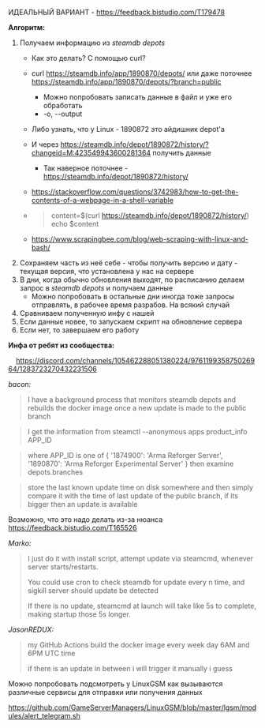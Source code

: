ИДЕАЛЬНЫЙ ВАРИАНТ - https://feedback.bistudio.com/T179478

**Алгоритм:**
1. Получаем информацию из _steamdb depots_
    - Как это делать? С помощью curl?
    - curl https://steamdb.info/app/1890870/depots/ или даже поточнее https://steamdb.info/app/1890870/depots/?branch=public
        - Можно попробовать записать данные в файл и уже его обработать
        - -o, --output <file>
    - Либо узнать, что у Linux - 1890872 это айдишник depot'a
    - И через https://steamdb.info/depot/1890872/history/?changeid=M:423549943600281364 получить данные
        - Так наверное поточнее - https://steamdb.info/depot/1890872/history/
    - https://stackoverflow.com/questions/3742983/how-to-get-the-contents-of-a-webpage-in-a-shell-variable
    - >content=$(curl https://steamdb.info/depot/1890872/history/)
echo $content

    - https://www.scrapingbee.com/blog/web-scraping-with-linux-and-bash/
3. Сохраняем часть из неё себе - чтобы получить версию и дату - текущая версия, что установлена у нас на сервере
4. В дни, когда обычно обновления выходят, по расписанию делаем запрос в _steamdb depots_ и получаем данные
    - Можно попробовать в остальные дни иногда тоже запросы отправлять, в рабочее время разрабов. На всякий случай
5. Сравниваем полученную инфу с нашей
6. Если данные новее, то запускаем скрипт на обновление сервера
7. Если нет, то завершаем его работу


**Инфа от ребят из сообщества:**

&nbsp;&nbsp;&nbsp;&nbsp;https://discord.com/channels/105462288051380224/976119935875026964/1283723270432231506

_bacon:_
> I have a background process that monitors steamdb depots and rebuilds the docker image once a new update is made to the public branch

> I get the information from steamctl --anonymous apps product_info APP_ID

> where APP_ID is one of
  {
    '1874900': 'Arma Reforger Server', 
    '1890870': 'Arma Reforger Experimental Server'
  }
> then examine depots.branches

> store the last known update time on disk somewhere and then simply compare it with the time of last update of the public branch, if its bigger then an update is available

Возможно, что это надо делать из-за нюанса https://feedback.bistudio.com/T165526

_Marko:_
> I just do it with install script, attempt update via steamcmd, whenever server starts/restarts.
> 
> You could use cron to check steamdb for update every n time, and sigkill server should update be detected
> 
> If there is no update, steamcmd at launch will take like 5s to complete, making startup those 5s longer.

_JasonREDUX:_ 
> my GitHub Actions build the docker image every week day 6AM and 6PM UTC time
> 
> if there is an update in between i will trigger it manually i guess



Можно попробовать подсмотреть у LinuxGSM как вызываются различные сервисы для отправки или получения данных

https://github.com/GameServerManagers/LinuxGSM/blob/master/lgsm/modules/alert_telegram.sh

